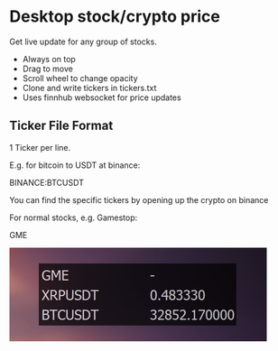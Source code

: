 # Desktop stock/crypto price
Get live update for any group of stocks.

- Always on top
- Drag to move
- Scroll wheel to change opacity
- Clone and write tickers in tickers.txt
- Uses finnhub websocket for price updates

## Ticker File Format
1 Ticker per line.

E.g. for bitcoin to USDT at binance:

BINANCE:BTCUSDT

You can find the specific tickers by opening up the crypto on binance

For normal stocks, e.g. Gamestop:

GME

![example](pic.png)
